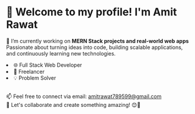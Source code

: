 <h1 class="font-bold text-xl">👋 Welcome to my profile! I'm Amit Rawat</h1>
<p>
  🔭 I’m currently working on <strong>MERN Stack projects and real-world web apps</strong><br/>
  Passionate about turning ideas into code, building scalable applications, and continuously learning new technologies.
</p>

<li>🌐 Full Stack Web Developer</li>
<li>💼 Freelancer</li>
<li>💡 Problem Solver</li>
<br/>
<p>
  📫 Feel free to connect via email: <a href="mailto:amitrawat789599@gmail.com">amitrawat789599@gmail.com</a><br/>
  🤝 Let's collaborate and create something amazing! 😊🚀
</p>
